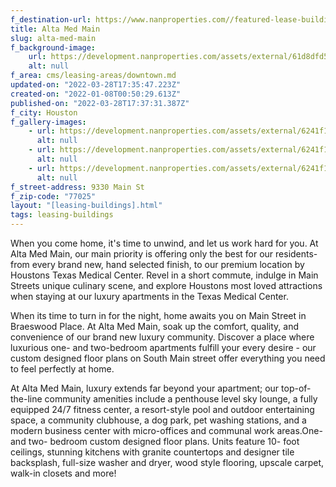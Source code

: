 ```yaml
---
f_destination-url: https://www.nanproperties.com//featured-lease-buildings/alta-med-main
title: Alta Med Main
slug: alta-med-main
f_background-image:
    url: https://development.nanproperties.com/assets/external/61d8dfd593c297847f5343c7_x1600.jpeg
    alt: null
f_area: cms/leasing-areas/downtown.md
updated-on: "2022-03-28T17:35:47.223Z"
created-on: "2022-01-08T00:50:29.613Z"
published-on: "2022-03-28T17:37:31.387Z"
f_city: Houston
f_gallery-images:
    - url: https://development.nanproperties.com/assets/external/6241f1e5be5990c1e5455193_download201.jpg
      alt: null
    - url: https://development.nanproperties.com/assets/external/6241f1e6ff1a22135d6bef43_download202.jpg
      alt: null
    - url: https://development.nanproperties.com/assets/external/6241f1e69f2488e3d367a330_download.jpg
      alt: null
f_street-address: 9330 Main St
f_zip-code: "77025"
layout: "[leasing-buildings].html"
tags: leasing-buildings
---
```


When you come home, it's time to unwind, and let us work hard for you. At Alta Med Main, our main priority is offering only the best for our residents- from every brand new, hand selected finish, to our premium location by Houstons Texas Medical Center. Revel in a short commute, indulge in Main Streets unique culinary scene, and explore Houstons most loved attractions when staying at our luxury apartments in the Texas Medical Center.

When its time to turn in for the night, home awaits you on Main Street in Braeswood Place. At Alta Med Main, soak up the comfort, quality, and convenience of our brand new luxury community. Discover a place where luxurious one- and two-bedroom apartments fulfill your every desire - our custom designed floor plans on South Main street offer everything you need to feel perfectly at home.

At Alta Med Main, luxury extends far beyond your apartment; our top-of-the-line community amenities include a penthouse level sky lounge, a fully equipped 24/7 fitness center, a resort-style pool and outdoor entertaining space, a community clubhouse, a dog park, pet washing stations, and a modern business center with micro-offices and communal work areas.One- and two- bedroom custom designed floor plans. Units feature 10- foot ceilings, stunning kitchens with granite countertops and designer tile backsplash, full-size washer and dryer, wood style flooring, upscale carpet, walk-in closets and more!
